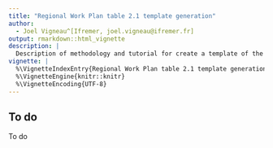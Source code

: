 ```yaml
---
title: "Regional Work Plan table 2.1 template generation"
author:
  - Joel Vigneau^[Ifremer, joel.vigneau@ifremer.fr]
output: rmarkdown::html_vignette
description: |
  Description of methodology and tutorial for create a template of the regional work plan table 2.1.
vignette: |
  %\VignetteIndexEntry{Regional Work Plan table 2.1 template generation}
  %\VignetteEngine{knitr::knitr}
  %\VignetteEncoding{UTF-8}
---
```




<div style="text-align: justify">

## To do

To do

</div>
